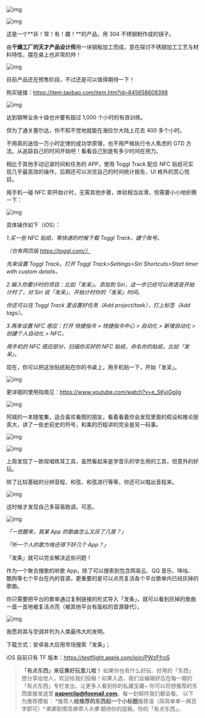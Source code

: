 ![img](https://paper-clips.vercel.app/其他/有点东西.jpg)



![img](G:\paperclip\有点东西\PICTURE\640.png)

这是一个**非！常！有！趣！**的产品，用 304 不锈钢制作成的镜子。



由**干燥工厂的天才产品设计师**用一块钢板加工而成，意在探讨不锈钢加工工艺与材料特性，摆在桌上也非常的帅！



![img](https://mmbiz.qpic.cn/mmbiz_png/SlOqFKqEO4GPwJdv13B84zbTZQrCgAxVQKb3P9F2j3quupQx7ibvVm7m42v49FYN8gDy1dHAgvyk9YjkFTmh7Xg/640?wx_fmt=png)



目前产品还在预售阶段，不过还是可以值得期待一下！



购买链接：https://item.taobao.com/item.htm?id=645658608398



![img](https://mmbiz.qpic.cn/mmbiz_png/SlOqFKqEO4GPwJdv13B84zbTZQrCgAxVykVZqI38KbKWH2onLKQjleANABv5vdOj76nluutQMvw0HFpEJP5cQQ/640?wx_fmt=png)

达到钢琴业余十级也许要有超过 1,000 个小时的有效训练。



但为了通关塞尔达，你不知不觉地就能在海拉尔大陆上花去 400 多个小时。



不用真的迷信一万小时定律的成功学原理，也不用严格执行令人焦虑的 GTD 方法。从追踪自己的时间开始吧！看看自己到底有多少时间在用力。



相比于其他手动记录时间和任务的 APP，使用 Toggl Track 配合 NFC 贴纸可实现几乎最高效的操作，后期还可以浏览自己的时间统计报告，UI 格外的赏心悦目。



用手机一碰 NFC 即开始计时，无需其他步骤，体验相当丝滑，但需要小小地折腾一下：



![img](https://mmbiz.qpic.cn/mmbiz_png/SlOqFKqEO4GPwJdv13B84zbTZQrCgAxVzlXibtr0LFcDllJq81HThmv3OhoghaM1u2CF3JRmnSmibrTasoq1VkdQ/640?wx_fmt=png)



具体操作如下（iOS）：



*1.买一些 NFC 贴纸，等快递的时候下载 Toggl Track，建个账号。*

*（也有网页版 https://toggl.com/）*

*先来设置 Toggl Track。打开 Toggl Track>Settings>Siri Shortcuts>Start timer with custom details。*



*2.输入你要计时的项目：比如「发呆」。添加到 Siri，这一步已经可以用语音开始计时了，对 Siri 说「发呆」，开始计时你的「发呆」时间。*

*你还可以在 Toggl Track 里设置好任务（Add project/task），打上标签（Add tags）。*



*3.再来设置 NFC 感应：打开 快捷指令 > 快捷指令中心 > 自动化 > 新增自动化 > 创建个人自动化 > NFC。*

*用手机的 NFC 感应部分，扫描你买好的 NFC 贴纸，命名你的贴纸，比如「发呆」。*



现在，你可以把这张贴纸贴在你的书桌上，用手机贴一下，开始「发呆」。



![img](https://mmbiz.qpic.cn/mmbiz_jpg/SlOqFKqEO4GPwJdv13B84zbTZQrCgAxVibS3BO4FZA5nNDvPyiaNPWibG2U5FSGiaJuFb0qqErHqYT5ORoXT6ZmdIg/640?wx_fmt=jpeg)



更详细的使用指南见：https://www.youtube.com/watch?v=e_SKyiGgilg



![img](https://mmbiz.qpic.cn/mmbiz_png/SlOqFKqEO4GPwJdv13B84zbTZQrCgAxV96xr9hlDQKDT9fd08DEvJEWnPQdpMibucKuJFaODRXXzlicjuhjPDXWw/640?wx_fmt=png)

阿城的一本随笔集，适合喜欢看图的朋友，看着看着你会发现里面的假设和推论胆真大，讲了一些史前史的符号，和美的历程讲的完全是另一码事。



![img](https://mmbiz.qpic.cn/mmbiz_png/SlOqFKqEO4GPwJdv13B84zbTZQrCgAxVNkhaOtBfTu1dol7qzw8pNia87ic06j72ib5y4lgIkGsynGibNdXtH3xzYg/640?wx_fmt=png)



![img](https://mmbiz.qpic.cn/mmbiz_png/SlOqFKqEO4GPwJdv13B84zbTZQrCgAxVpLf3I7l62FoPwzEYSWlHnNZ1oWjbZgPJyiawvZtdMvGl0e2iao4ibytzw/640?wx_fmt=png)

上周发现了一款视唱练耳工具，虽然看起来是学音乐的学生用的工具，但意外的好玩。



除了比较基础的分辨音程、和弦、和弦进行等等，你还可以唱出音程来。



![img](https://mmbiz.qpic.cn/mmbiz_png/SlOqFKqEO4GPwJdv13B84zbTZQrCgAxVA0dyr0WVDib2UmY71YwLrzk4BmrAZMsFk6KglnCAaBKU3CN7c3bSoqA/640?wx_fmt=png)



这时候才发现自己多容易跑调，可恶。





![img](https://mmbiz.qpic.cn/mmbiz_png/SlOqFKqEO4GPwJdv13B84zbTZQrCgAxVLFA00jvq0rEOWFaR8icRWC2QXqtPiabjLbH6zhlqkxibVQic45mUKCiaA6w/640?wx_fmt=png)

*「一觉醒来，我某 App 的歌曲怎么又灰了几首？」*

*「听一个人的歌为啥还得下好几个 App？」*



「发条」就可以完全解决这些问题！



作为一个聚合搜歌的听歌 App，除了可以搜索到包含网易云、QQ 音乐、咪咕、酷狗等七个平台在内的音源，更重要的是可以点亮复活各个平台歌单内已经灰掉的歌曲。



你只需要把平台的歌单通过复制链接的形式导入「发条」，就可以看到灰掉的歌曲一首一首地被复活点亮（被其他平台有版权的音源替代）。



![img](https://mmbiz.qpic.cn/mmbiz_gif/SlOqFKqEO4GPwJdv13B84zbTZQrCgAxVmUYXfdicdOrlNzxKudmq77qcr8swg2AR9ExE8XAqrHMPLwPKXekMdew/640?wx_fmt=gif)



我愿将其与空调并列为人类最伟大的发明。

 

下载方式：安卓各大应用市场搜索「发条」；



iOS 目前只有 TF 版本：https://testflight.apple.com/join/PWzFfroS



>  **「有点东西」来征集好玩意儿啦！** 如果你也有什么好玩、好用的「东西」想分享给他人，欢迎给我们投稿！如果入选，我们会编辑好后在每一期的「有点东西」专栏发出，让更多人看到你的私藏宝藏~ 你可以将想推荐的东西直接发送至 **paperclip@foxmail.com**。每一封邮件我们都会看。 以下为推荐模板： *推荐人**给推荐的东西起一个小标题**推荐语（简简单单一两百字即可）**需要配图及推荐人头像* 期待你的投稿，你的「有点东西」。